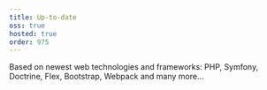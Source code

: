 ```yaml
---
title: Up-to-date
oss: true
hosted: true
order: 975
---
```


Based on newest web technologies and frameworks: PHP, Symfony, Doctrine, Flex, Bootstrap, Webpack and many more...
